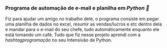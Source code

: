 ### Programa de automação de e-mail e planilha em *Python 🐍*

Fiz para ajudar um amigo no trabalho dele, o programa consiste em pegar uma planilha de dados no excel, resumir as vendas/lucros e etc dentro dela e mandar para o e-mail do
seu chefe, tudo automáticamente enquanto ele está tomando um café. Tudo que fiz nesse projeto aprendi com a *hashtagprogramação* no seu Intensivão de Python.
